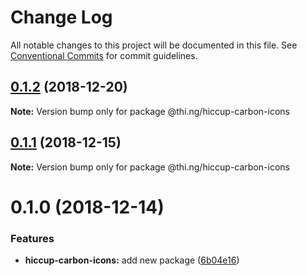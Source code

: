 # Change Log

All notable changes to this project will be documented in this file.
See [Conventional Commits](https://conventionalcommits.org) for commit guidelines.

## [0.1.2](https://github.com/thi-ng/umbrella/compare/@thi.ng/hiccup-carbon-icons@0.1.1...@thi.ng/hiccup-carbon-icons@0.1.2) (2018-12-20)

**Note:** Version bump only for package @thi.ng/hiccup-carbon-icons





## [0.1.1](https://github.com/thi-ng/umbrella/compare/@thi.ng/hiccup-carbon-icons@0.1.0...@thi.ng/hiccup-carbon-icons@0.1.1) (2018-12-15)

**Note:** Version bump only for package @thi.ng/hiccup-carbon-icons





# 0.1.0 (2018-12-14)


### Features

* **hiccup-carbon-icons:** add new package ([6b04e16](https://github.com/thi-ng/umbrella/commit/6b04e16))
